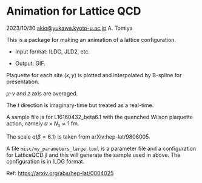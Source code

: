 # Animation for Lattice QCD

2023/10/30 akio@yukawa.kyoto-u.ac.jp A. Tomiya

This is a package for making an animation of a lattice configuration.

- Input format: ILDG, JLD2, etc.

- Output: GIF.

Plaquette for each site $(x,y)$ is plotted and interpolated by B-spline for presentation.

$\mu$-$\nu$ and $z$ axis are averaged.

The $t$ direction is imaginary-time but treated as a real-time.



A sample file is for L16160432_beta6.1 with the quenched Wilson plaquette action, namely $a\times N_x \approx 1$ fm.

The scale $a(\beta=6.1)$ is taken from arXiv:hep-lat/9806005.



A file ``misc/my_parameters_large.toml`` is a parameter file and a configuration for LatticeQCD.jl and this will generate the sample used in above. The configuration is in ILDG format.

Ref: https://arxiv.org/abs/hep-lat/0004025 